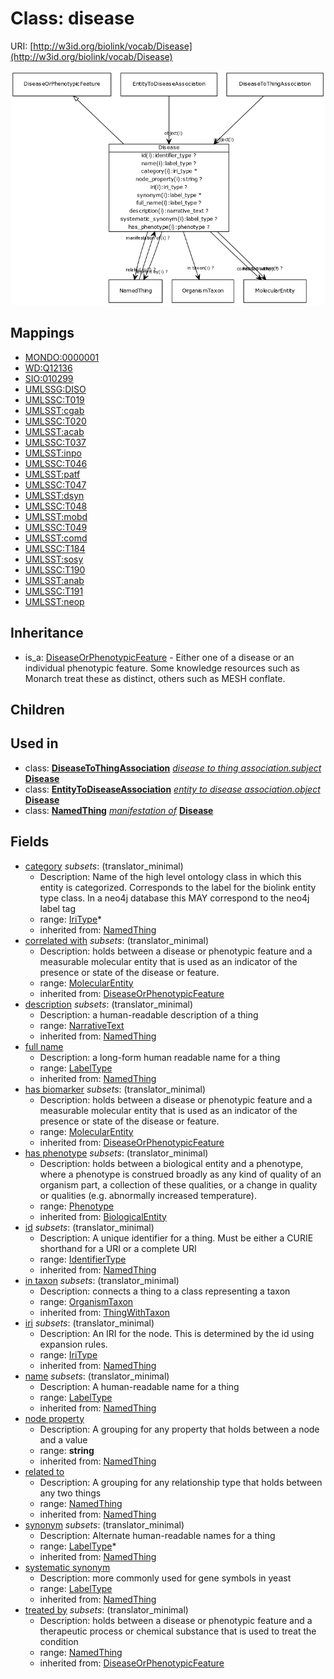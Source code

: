 # Class: disease




URI: [http://w3id.org/biolink/vocab/Disease](http://w3id.org/biolink/vocab/Disease)

![img](images/Disease.png)
## Mappings

 * [MONDO:0000001](http://purl.obolibrary.org/obo/MONDO_0000001)
 * [WD:Q12136](http://purl.obolibrary.org/obo/WD_Q12136)
 * [SIO:010299](http://semanticscience.org/resource/SIO_010299)
 * [UMLSSG:DISO](http://purl.obolibrary.org/obo/UMLSSG_DISO)
 * [UMLSSC:T019](http://purl.obolibrary.org/obo/UMLSSC_T019)
 * [UMLSST:cgab](http://purl.obolibrary.org/obo/UMLSST_cgab)
 * [UMLSSC:T020](http://purl.obolibrary.org/obo/UMLSSC_T020)
 * [UMLSST:acab](http://purl.obolibrary.org/obo/UMLSST_acab)
 * [UMLSSC:T037](http://purl.obolibrary.org/obo/UMLSSC_T037)
 * [UMLSST:inpo](http://purl.obolibrary.org/obo/UMLSST_inpo)
 * [UMLSSC:T046](http://purl.obolibrary.org/obo/UMLSSC_T046)
 * [UMLSST:patf](http://purl.obolibrary.org/obo/UMLSST_patf)
 * [UMLSSC:T047](http://purl.obolibrary.org/obo/UMLSSC_T047)
 * [UMLSST:dsyn](http://purl.obolibrary.org/obo/UMLSST_dsyn)
 * [UMLSSC:T048](http://purl.obolibrary.org/obo/UMLSSC_T048)
 * [UMLSST:mobd](http://purl.obolibrary.org/obo/UMLSST_mobd)
 * [UMLSSC:T049](http://purl.obolibrary.org/obo/UMLSSC_T049)
 * [UMLSST:comd](http://purl.obolibrary.org/obo/UMLSST_comd)
 * [UMLSSC:T184](http://purl.obolibrary.org/obo/UMLSSC_T184)
 * [UMLSST:sosy](http://purl.obolibrary.org/obo/UMLSST_sosy)
 * [UMLSSC:T190](http://purl.obolibrary.org/obo/UMLSSC_T190)
 * [UMLSST:anab](http://purl.obolibrary.org/obo/UMLSST_anab)
 * [UMLSSC:T191](http://purl.obolibrary.org/obo/UMLSSC_T191)
 * [UMLSST:neop](http://purl.obolibrary.org/obo/UMLSST_neop)
## Inheritance

 *  is_a: [DiseaseOrPhenotypicFeature](DiseaseOrPhenotypicFeature.md) - Either one of a disease or an individual phenotypic feature. Some knowledge resources such as Monarch treat these as distinct, others such as MESH conflate.
## Children

## Used in

 *  class: **[DiseaseToThingAssociation](DiseaseToThingAssociation.md)** *[disease to thing association.subject](disease_to_thing_association_subject.md)* **[Disease](Disease.md)**
 *  class: **[EntityToDiseaseAssociation](EntityToDiseaseAssociation.md)** *[entity to disease association.object](entity_to_disease_association_object.md)* **[Disease](Disease.md)**
 *  class: **[NamedThing](NamedThing.md)** *[manifestation of](manifestation_of.md)* **[Disease](Disease.md)**
## Fields

 * [category](category.md) *subsets*: (translator_minimal)
    * Description: Name of the high level ontology class in which this entity is categorized. Corresponds to the label for the biolink entity type class. In a neo4j database this MAY correspond to the neo4j label tag
    * range: [IriType](IriType.md)*
    * inherited from: [NamedThing](NamedThing.md)
 * [correlated with](correlated_with.md) *subsets*: (translator_minimal)
    * Description: holds between a disease or phenotypic feature and a measurable molecular entity that is used as an indicator of the presence or state of the disease or feature.
    * range: [MolecularEntity](MolecularEntity.md)
    * inherited from: [DiseaseOrPhenotypicFeature](DiseaseOrPhenotypicFeature.md)
 * [description](description.md) *subsets*: (translator_minimal)
    * Description: a human-readable description of a thing
    * range: [NarrativeText](NarrativeText.md)
    * inherited from: [NamedThing](NamedThing.md)
 * [full name](full_name.md)
    * Description: a long-form human readable name for a thing
    * range: [LabelType](LabelType.md)
    * inherited from: [NamedThing](NamedThing.md)
 * [has biomarker](has_biomarker.md) *subsets*: (translator_minimal)
    * Description: holds between a disease or phenotypic feature and a measurable molecular entity that is used as an indicator of the presence or state of the disease or feature.
    * range: [MolecularEntity](MolecularEntity.md)
    * inherited from: [DiseaseOrPhenotypicFeature](DiseaseOrPhenotypicFeature.md)
 * [has phenotype](has_phenotype.md) *subsets*: (translator_minimal)
    * Description: holds between a biological entity and a phenotype, where a phenotype is construed broadly as any kind of quality of an organism part, a collection of these qualities, or a change in quality or qualities (e.g. abnormally increased temperature). 
    * range: [Phenotype](Phenotype.md)
    * inherited from: [BiologicalEntity](BiologicalEntity.md)
 * [id](id.md) *subsets*: (translator_minimal)
    * Description: A unique identifier for a thing. Must be either a CURIE shorthand for a URI or a complete URI
    * range: [IdentifierType](IdentifierType.md)
    * inherited from: [NamedThing](NamedThing.md)
 * [in taxon](in_taxon.md) *subsets*: (translator_minimal)
    * Description: connects a thing to a class representing a taxon
    * range: [OrganismTaxon](OrganismTaxon.md)
    * inherited from: [ThingWithTaxon](ThingWithTaxon.md)
 * [iri](iri.md) *subsets*: (translator_minimal)
    * Description: An IRI for the node. This is determined by the id using expansion rules.
    * range: [IriType](IriType.md)
    * inherited from: [NamedThing](NamedThing.md)
 * [name](name.md) *subsets*: (translator_minimal)
    * Description: A human-readable name for a thing
    * range: [LabelType](LabelType.md)
    * inherited from: [NamedThing](NamedThing.md)
 * [node property](node_property.md)
    * Description: A grouping for any property that holds between a node and a value
    * range: **string**
    * inherited from: [NamedThing](NamedThing.md)
 * [related to](related_to.md)
    * Description: A grouping for any relationship type that holds between any two things
    * range: [NamedThing](NamedThing.md)
    * inherited from: [NamedThing](NamedThing.md)
 * [synonym](synonym.md) *subsets*: (translator_minimal)
    * Description: Alternate human-readable names for a thing
    * range: [LabelType](LabelType.md)*
    * inherited from: [NamedThing](NamedThing.md)
 * [systematic synonym](systematic_synonym.md)
    * Description: more commonly used for gene symbols in yeast
    * range: [LabelType](LabelType.md)
    * inherited from: [NamedThing](NamedThing.md)
 * [treated by](treated_by.md) *subsets*: (translator_minimal)
    * Description: holds between a disease or phenotypic feature and a therapeutic process or chemical substance that is used to treat the condition 
    * range: [NamedThing](NamedThing.md)
    * inherited from: [DiseaseOrPhenotypicFeature](DiseaseOrPhenotypicFeature.md)
